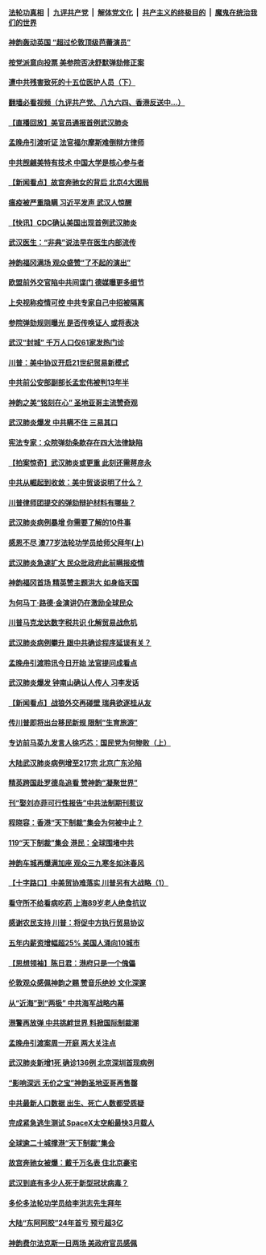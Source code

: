 ####  [法轮功真相](../../../../basic/blob/master/README.md?t=01221352) &nbsp;|&nbsp; [九评共产党](../../../../9ping.md/blob/master/README.md?t=01221352) &nbsp;|&nbsp; [解体党文化](../../../../jtdwh.md/blob/master/README.md?t=01221352)  &nbsp;|&nbsp; [共产主义的终极目的](../../../../gczydzjmd.md/blob/master/README.md?t=01221352) &nbsp;|&nbsp; [魔鬼在统治我们的世界](../../../../mgztzwmdsj.md/blob/master/README.md?t=01221352) 

#### [神韵轰动英国  “超过伦敦顶级芭蕾演员”](../pages/nf4514/n11811753.md?t=01221352) 

#### [按党派意向投票 美参院否决舒默弹劾修正案](../pages/nf4514/n11811380.md?t=01221352) 

#### [遭中共残害致死的十五位医护人员（下）](../pages/nf4514/n11683062.md?t=01221352) 

#### [翻墙必看视频（九评共产党、八九六四、香港反送中...）](https://github.com/gfw-breaker/banned-news1/blob/master/pages/link4.md)
#### [【直播回放】美官员通报首例武汉肺炎](../pages/nf4514/n11811263.md?t=01221352) 

#### [孟晚舟引渡听证 法官福尔摩斯难倒辩方律师](../pages/nf4514/n11810955.md?t=01221352) 

#### [中共觊觎美特有技术 中国大学是核心参与者](../pages/nf4514/n11811175.md?t=01221352) 

#### [【新闻看点】故宫奔驰女的背后 北京4大困局](../pages/nf4514/n11810938.md?t=01221352) 

#### [瘟疫被严重隐瞒 习近平发声 武汉人惊醒](../pages/nf4514/n11811186.md?t=01221352) 

#### [【快讯】CDC确认美国出现首例武汉肺炎](../pages/nf4514/n11810978.md?t=01221352) 

#### [武汉医生：“非典”说法早在医生内部流传](../pages/nf4514/n11810953.md?t=01221352) 

#### [神韵福冈满场 观众盛赞“了不起的演出”](../pages/nf4514/n11810736.md?t=01221352) 

#### [欧盟前外交官陷中共间谍门 德媒曝更多细节](../pages/nf4514/n11810637.md?t=01221352) 

#### [上央视称疫情可控 中共专家自己中招被隔离](../pages/nf4514/n11810503.md?t=01221352) 

#### [参院弹劾规则曝光 是否传唤证人 或将表决](../pages/nf4514/n11810489.md?t=01221352) 

#### [武汉“封城” 千万人口仅61家发热门诊](../pages/nf4514/n11809933.md?t=01221352) 

#### [川普：美中协议开启21世纪贸易新模式](../pages/nf4514/n11809922.md?t=01221352) 

#### [中共前公安部副部长孟宏伟被判13年半](../pages/nf4514/n11809515.md?t=01221352) 

#### [神韵之美“铭刻在心” 圣地亚哥主流赞奇观](../pages/nf4514/n11809666.md?t=01221352) 

#### [武汉肺炎爆发 中共瞒不住 三易其口](../pages/nf4514/n11809339.md?t=01221352) 

#### [宪法专家：众院弹劾条款存在四大法律缺陷](../pages/nf4514/n11808871.md?t=01221352) 

#### [【拍案惊奇】武汉肺炎或更重 此刻还需蒋彦永](../pages/nf4514/n11808930.md?t=01221352) 

#### [中共从崛起到收敛：美中贸谈说明了什么？](../pages/nf4514/n11808445.md?t=01221352) 

#### [川普律师团提交的弹劾辩护材料有哪些？](../pages/nf4514/n11808063.md?t=01221352) 

#### [武汉肺炎病例暴增 你需要了解的10件事](../pages/nf4514/n11808545.md?t=01221352) 

#### [感恩不尽 澳77岁法轮功学员给师父拜年(上)](../pages/nf4514/n11799650.md?t=01221352) 

#### [武汉肺炎急速扩大 民众批政府此前瞒报疫情](../pages/nf4514/n11808595.md?t=01221352) 

#### [神韵福冈首场 精英赞主题洪大 如身临天国](../pages/nf4514/n11808415.md?t=01221352) 

#### [为何马丁·路德·金演讲仍在激励全球民众](../pages/nf4514/n11808416.md?t=01221352) 

#### [川普马克龙达数字税共识 化解贸易战危机](../pages/nf4514/n11808522.md?t=01221352) 

#### [武汉肺炎病例攀升 跟中共确诊程序延误有关？](../pages/nf4514/n11808406.md?t=01221352) 

#### [孟晚舟引渡聆讯今日开始 法官提问成看点](../pages/nf4514/n11807962.md?t=01221352) 

#### [武汉肺炎爆发 钟南山确认人传人 习李发话](../pages/nf4514/n11807770.md?t=01221352) 

#### [【新闻看点】战狼外交再碰壁 瑞典欲逐桂从友](../pages/nf4514/n11807823.md?t=01221352) 

#### [传川普即将出台移民新规 限制“生育旅游”](../pages/nf4514/n11807757.md?t=01221352) 

#### [专访前马英九发言人徐巧芯：国民党为何惨败（上）](../pages/nf4514/n11807690.md?t=01221352) 

#### [大陆武汉肺炎病例增至217宗 北京广东沦陷](../pages/nf4514/n11807492.md?t=01221352) 

#### [精英跨国赴罗德岛追看 赞神韵“凝聚世界”](../pages/nf4514/n11806960.md?t=01221352) 

#### [刊“娶刘亦菲可行性报告”中共法制期刊惹议](../pages/nf4514/n11807210.md?t=01221352) 

#### [程晓容：香港“天下制裁”集会为何被中止？](../pages/nf4514/n11806197.md?t=01221352) 

#### [119“天下制裁”集会 港民：全球围堵中共](../pages/nf4514/n11806318.md?t=01221352) 

#### [神韵车城再爆满加座 观众三九寒冬如沐春风](../pages/nf4514/n11806908.md?t=01221352) 

#### [【十字路口】中美贸协难落实 川普另有大战略（1）](../pages/nf4514/n11800232.md?t=01221352) 

#### [看守所不给看病吃药 上海89岁老人绝食抗议](../pages/nf4514/n11806625.md?t=01221352) 

#### [感谢农民支持 川普：将促中方执行贸易协议](../pages/nf4514/n11806369.md?t=01221352) 

#### [五年内薪资增幅超25% 美国人涌向10城市](../pages/nf4514/n11805821.md?t=01221352) 

#### [【思想领袖】陈日君：港府只是一个傀儡](../pages/nf4514/n11761234.md?t=01221352) 

#### [伦敦观众感佩神韵之赐 赞音乐绝妙 文化深邃](../pages/nf4514/n11806141.md?t=01221352) 

#### [从“近海”到“两极” 中共海军战略内幕](../pages/nf4514/n11753795.md?t=01221352) 

#### [港警再放弹 中共挑衅世界 料掀国际制裁潮](../pages/nf4514/n11805767.md?t=01221352) 

#### [孟晚舟引渡案周一开庭 两大关注点](../pages/nf4514/n11805620.md?t=01221352) 

#### [武汉肺炎新增1死 确诊136例 北京深圳首现病例](../pages/nf4514/n11805579.md?t=01221352) 

#### [“影响深远 无价之宝”神韵圣地亚哥再售罄](../pages/nf4514/n11805205.md?t=01221352) 

#### [中共最新人口数据 出生、死亡人数都受质疑](../pages/nf4514/n11805538.md?t=01221352) 

#### [完成紧急逃生测试 SpaceX太空船最快3月载人](../pages/nf4514/n11805609.md?t=01221352) 

#### [全球逾二十城撑港“天下制裁”集会](../pages/nf4514/n11805171.md?t=01221352) 

#### [故宫奔驰女被爆：戴千万名表 住北京豪宅](../pages/nf4514/n11805440.md?t=01221352) 

#### [武汉到底有多少人死于新型冠状病毒？](../pages/nf4514/n11805480.md?t=01221352) 

#### [多伦多法轮功学员给李洪志先生拜年](../pages/nf4514/n11805550.md?t=01221352) 

#### [大陆“东阿阿胶”24年首亏 预亏超3亿](../pages/nf4514/n11805332.md?t=01221352) 

#### [神韵费尔法克斯一日两场 美政府官员感佩](../pages/nf4514/n11805268.md?t=01221352) 

